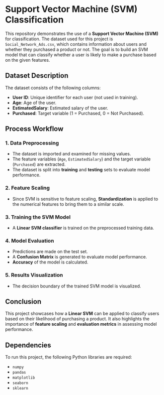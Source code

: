 # Support Vector Machine (SVM) Classification

This repository demonstrates the use of a **Support Vector Machine (SVM)** for classification. The dataset used for this project is `Social_Network_Ads.csv`, which contains information about users and whether they purchased a product or not. The goal is to build an SVM model that can classify whether a user is likely to make a purchase based on the given features.

## Dataset Description

The dataset consists of the following columns:

- **User ID**: Unique identifier for each user (not used in training).
- **Age**: Age of the user.
- **EstimatedSalary**: Estimated salary of the user.
- **Purchased**: Target variable (1 = Purchased, 0 = Not Purchased).

## Process Workflow

### 1. Data Preprocessing
- The dataset is imported and examined for missing values.
- The feature variables (`Age`, `EstimatedSalary`) and the target variable (`Purchased`) are extracted.
- The dataset is split into **training** and **testing** sets to evaluate model performance.

### 2. Feature Scaling
- Since SVM is sensitive to feature scaling, **Standardization** is applied to the numerical features to bring them to a similar scale.

### 3. Training the SVM Model
- A **Linear SVM classifier** is trained on the preprocessed training data.

### 4. Model Evaluation
- Predictions are made on the test set.
- A **Confusion Matrix** is generated to evaluate model performance.
- **Accuracy** of the model is calculated.

### 5. Results Visualization
- The decision boundary of the trained SVM model is visualized.

## Conclusion

This project showcases how a **Linear SVM** can be applied to classify users based on their likelihood of purchasing a product. It also highlights the importance of **feature scaling** and **evaluation metrics** in assessing model performance.

## Dependencies

To run this project, the following Python libraries are required:
- `numpy`
- `pandas`
- `matplotlib`
- `seaborn`
- `sklearn`

